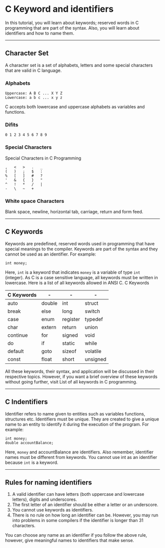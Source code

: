 # C Keyword and identifiers

In this tutorial, you will learn about keywords; reserved words in C programming that are part of the syntax. Also, you will learn about identifiers and how to name them.
***
## Character Set

A character set is a set of alphabets, letters and some special characters that are valid in C language.

### Alphabets

```
Uppercase: A B C ... X Y Z
Lowercase: a b c ... x y z
```
C accepts both lowercase and uppercase alphabets as variables and functions.

### Difits

```
0 1 2 3 4 5 6 7 8 9
```

### Special Characters

Special Characters in C Programming
```
,	<	>	.	_
(	)	;	$	:
%	[	]	#	?
'	&	{	}	"
^	!	*	/	|
-	\	~	+	 
```

### White space Characters

Blank space, newline, horizontal tab, carriage, return and form feed.

***
## C Keywords

Keywords are predefined, reserved words used in programming that have special meanings to the compiler. Keywords are part of the syntax and they cannot be used as an identifier. For example:
```
int money;
```
Here, `int` is a keyword that indicates `money` is a variable of type `int` (integer).
As C is a case sensitive language, all keywords must be written in lowercase. Here is a list of all keywords allowed in ANSI C. C Keywords

| C Keywords | - | - | - |
| --- | --- | --- | --- |
| auto | double | int | struct |
break | else | long | switch |
case | enum | register| typedef |
char | extern | return | union |
continue | for | signed | void |
do | if | static | while |
default | goto | sizeof | volatile |
const | float | short | unsigned |

All these keywords, their syntax, and application will be discussed in their respective topics. However, if you want a brief overview of these keywords without going further, visit List of all keywords in C programming.

***
## C Indentifiers

Identifier refers to name given to entities such as variables functions, structures etc.
Identifiers must be unique. They are created to give a unique name to an entity to identify it during the execution of the program. For example:
```
int money;
double accountBalance;
```
Here, `money` and accountBalance are identifiers.
Also remember, identifier names must be different from keywords. You cannot use int as an identifier because `int` is a keyword.

***
## Rules for naming identifiers

1. A valid identifier can have letters (both uppercase and lowercase letters), digits and underscores.
2. The first letter of an identifier should be either a letter or an underscore.
3. You cannot use keywords as identifiers.
4. There is no rule on how long an identifier can be. However, you may run into problems in some compilers if the identifier is longer than 31 characters.

You can choose any name as an identifier if you follow the above rule, however, give meaningful names to identifiers that make sense. 

